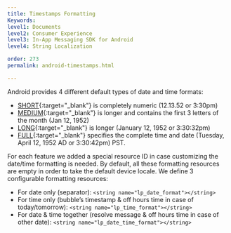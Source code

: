 ```yaml
---
title: Timestamps Formatting
Keywords:
level1: Documents
level2: Consumer Experience
level3: In-App Messaging SDK for Android
level4: String Localization

order: 273
permalink: android-timestamps.html

---
```


Android provides 4 different default types of date and time formats:

- [SHORT](https://developer.android.com/reference/java/text/DateFormat.html#SHORT){:target="_blank"} is completely numeric (12.13.52 or 3:30pm)
- [MEDIUM](https://developer.android.com/reference/java/text/DateFormat.html#MEDIUM){:target="_blank"} is longer and contains the first 3 letters of the month (Jan 12, 1952)
- [LONG](https://developer.android.com/reference/java/text/DateFormat.html#LONG){:target="_blank"} is longer (January 12, 1952 or 3:30:32pm)
- [FULL](https://developer.android.com/reference/java/text/DateFormat.html#FULL){:target="_blank"} specifies the complete time and date (Tuesday, April 12, 1952 AD or 3:30:42pm) PST.

For each feature we added a special resource ID in case customizing the date/time formatting is needed. By default, all these formatting resources are empty in order to take the default device locale. 
We define 3 configurable formatting resources:

- For date only (separator):
```<string name="lp_date_format"></string>```
- For time only (bubble’s timestamp & off hours time in case of today/tomorrow):
```<string name="lp_time_format"></string>```
- For date & time together (resolve message & off hours time in case of other date):
```<string name="lp_date_time_format"></string>```